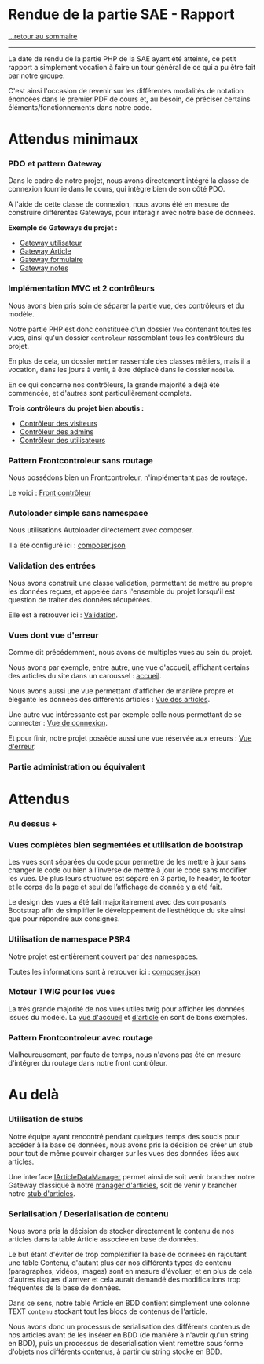 # Rendue de la partie SAE - Rapport

[...retour au sommaire](../README.md)

---

La date de rendu de la partie PHP de la SAE ayant été atteinte, ce petit rapport a simplement vocation à faire un tour général de ce qui a pu être fait par notre groupe.

C'est ainsi l'occasion de revenir sur les différentes modalités de notation énoncées dans le premier PDF de cours et, au besoin, de préciser certains éléments/fonctionnements dans notre code.

# Attendus minimaux

### PDO et pattern Gateway 

Dans le cadre de notre projet, nous avons directement intégré la classe de connexion fournie dans le cours, qui intègre bien de son côté PDO. 

A l'aide de cette classe de connexion, nous avons été en mesure de construire différentes Gateways, pour interagir avec notre base de données. 

**Exemple de Gateways du projet :**

* [Gateway utilisateur](../PHP/dal/gateways/UtilisateurGateway.php)
* [Gateway Article](../PHP/dal/gateways/ArticleGateway.php)
* [Gateway formulaire](../PHP/dal/gateways/FormulaireGateway.php)
* [Gateway notes](../PHP/dal/gateways/NoteGateway.php)


### Implémentation MVC et 2 contrôleurs

Nous avons bien pris soin de séparer la partie vue, des contrôleurs et du modèle.

Notre partie PHP est donc constituée d'un dossier `Vue` contenant toutes les vues, ainsi qu'un dossier `controleur` rassemblant tous les contrôleurs du projet. 

En plus de cela, un dossier `metier` rassemble des classes métiers, mais il a vocation, dans les jours à venir, à être déplacé dans le dossier `modele`.

En ce qui concerne nos contrôleurs, la grande majorité a déjà été commencée, et d'autres sont particulièrement complets. 

**Trois contrôleurs du projet bien aboutis :**
* [Contrôleur des visiteurs](../PHP/controleur/VisiteurControleur.php)
* [Contrôleur des admins](../PHP/controleur/AdminControleur.php)
* [Contrôleur des utilisateurs](../PHP/controleur/UtilisateurControleur.php)

### Pattern Frontcontroleur sans routage

Nous possédons bien un Frontcontroleur, n'implémentant pas de routage. 

Le voici : [Front contrôleur](../PHP/controleur/FrontControler.php)

### Autoloader simple sans namespace 
Nous utilisations Autoloader directement avec composer. 

Il a été configuré ici : [composer.json](../PHP/composer.json)

### Validation des entrées 

Nous avons construit une classe validation, permettant de mettre au propre les données reçues, et appelée dans l'ensemble du projet lorsqu'il est question de traiter des données récupérées. 

Elle est à retrouver ici : [Validation](../PHP/config/Validation.php). 

### Vues dont vue d'erreur 

Comme dit précédemment, nous avons de multiples vues au sein du projet.

Nous avons par exemple, entre autre, une vue d'accueil, affichant certains des articles du site dans un caroussel : [accueil](../PHP/Vue/accueil.html). 

Nous avons aussi une vue permettant d'afficher de manière propre et élégante les données des différents articles : [Vue des articles](../PHP/Vue/Article.html). 

Une autre vue intéressante est par exemple celle nous permettant de se connecter : [Vue de connexion](../PHP/Vue/connexion.html). 

Et pour finir, notre projet possède aussi une vue réservée aux erreurs : [Vue d'erreur](../PHP/Vue/error.html). 

### Partie administration ou équivalent 


# Attendus

### Au dessus +

### Vues complètes bien segmentées et utilisation de bootstrap
Les vues sont séparées du code pour permettre de les mettre à jour sans changer le code ou bien à l’inverse de mettre à jour le code sans modifier les vues. De plus leurs structure est séparé en 3 partie, le header, le footer et le corps de la page et seul de l’affichage de donnée y a été fait. 

Le design des vues a été fait majoritairement avec des composants Bootstrap afin de simplifier le développement de l’esthétique du site ainsi que pour répondre aux consignes.

### Utilisation de namespace PSR4 
Notre projet est entièrement couvert par des namespaces. 

Toutes les informations sont à retrouver ici : [composer.json](../PHP/composer.json)

### Moteur TWIG pour les vues 

La très grande majorité de nos vues utiles twig pour afficher les données issues du modèle. La [vue d'accueil](../PHP/Vue/accueil.html) et [d'article](../PHP/Vue/Article.html) en sont de bons exemples. 

### Pattern Frontcontroleur avec routage 

Malheureusement, par faute de temps, nous n'avons pas été en mesure d'intégrer du routage dans notre front contrôleur. 
# Au delà

### Utilisation de stubs

Notre équipe ayant rencontré pendant quelques temps des soucis pour accéder à la base de données, nous avons pris la décision de créer un stub pour tout de même pouvoir charger sur les vues des données liées aux articles. 

Une interface [IArticleDataManager](../PHP/modele/IArticleDataManager.php) permet ainsi de soit venir brancher notre Gateway classique à notre [manager d'articles](../PHP/modele/ArticleManager.php), soit de venir y brancher notre [stub d'articles](../PHP/modele/StubArticles.php). 


### Serialisation / Deserialisation de contenu

Nous avons pris la décision de stocker directement le contenu de nos articles dans la table Article associée en base de données. 

Le but étant d'éviter de trop compléxifier la base de données en rajoutant une table Contenu, d'autant plus car nos différents types de contenu (paragraphes, vidéos, images) sont en mesure d'évoluer, et en plus de cela d'autres risques d'arriver et cela aurait demandé des modifications trop fréquentes de la base de données. 

Dans ce sens, notre table Article en BDD contient simplement une colonne TEXT `contenu` stockant tout les blocs de contenus de l'article. 

Nous avons donc un processus de serialisation des différents contenus de nos articles avant de les insérer en BDD (de manière à n'avoir qu'un string en BDD), puis un processus de deserialisation vient remettre sous forme d'objets nos différents contenus, à partir du string stocké en BDD. 